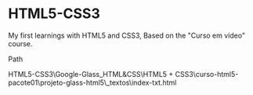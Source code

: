 # HTML5-CSS3
My first learnings with HTML5 and CSS3, Based on the "Curso em vídeo" course.

Path

HTML5-CSS3\Google-Glass_HTML&CSS\HTML5 + CSS3\curso-html5-pacote01\projeto-glass-html5\\_textos\index-txt.html
